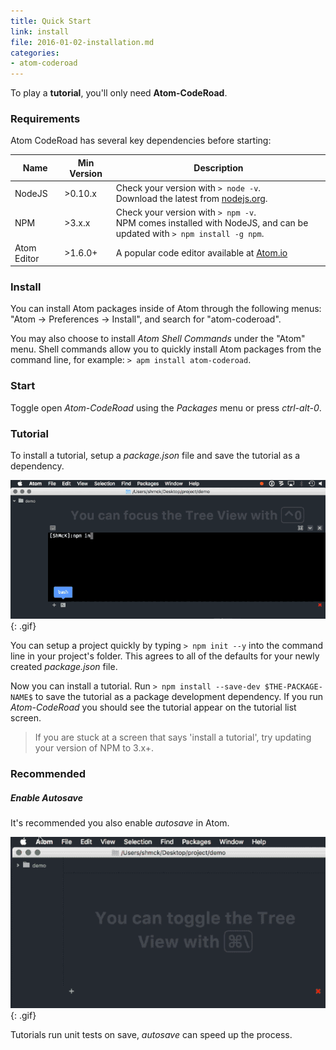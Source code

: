 ```yaml
---
title: Quick Start
link: install
file: 2016-01-02-installation.md
categories:
- atom-coderoad
---
```


To play a **tutorial**, you'll only need **Atom-CodeRoad**.

### Requirements

Atom CodeRoad has several key dependencies before starting:

<div class="table-wrapper">
  <table>
    <thead>
      <tr>
        <th>Name</th>
        <th>Min Version</th>
        <th>Description</th>
      </tr>
    </thead>
    <tbody>
      <tr>
        <td>NodeJS</td>
        <td>>0.10.x</td>
        <td>Check your version with <code>> node -v</code>.<br />
        Download the latest from <a href="//nodejs.org">nodejs.org</a>.</td>
      </tr>
      <tr>
        <td>NPM</td>
        <td>>3.x.x</td>
        <td>Check your version with <code>> npm -v</code>.<br />NPM comes installed with NodeJS, and can be updated with <code>> npm install -g npm</code>.</td>
      </tr>
      <tr>
        <td>Atom Editor</td>
        <td>>1.6.0+</td>
        <td>A popular code editor available at <a href="//atom.io">Atom.io</a></td>
      </tr>
    </tbody>
  </table>
</div>


### Install

You can install Atom packages inside of Atom through the following menus: "Atom -> Preferences -> Install", and search for "atom-coderoad".

You may also choose to install *Atom Shell Commands* under the "Atom" menu. Shell commands allow you to quickly install Atom packages from the command line, for example: `> apm install atom-coderoad`.

### Start

Toggle open *Atom-CodeRoad* using the *Packages* menu or press *ctrl-alt-0*.


### Tutorial

To install a tutorial, setup a *package.json* file and save the tutorial as a dependency.

![Install a Tutorial](/images/docs/install-tutorial.png){: .gif}

You can setup a project quickly by typing `> npm init --y` into the command line in your project's folder. This agrees to all of the defaults for your newly created *package.json* file.

Now you can install a tutorial. Run `> npm install --save-dev $THE-PACKAGE-NAME$` to save the tutorial as a package development dependency. If you run *Atom-CodeRoad* you should see the tutorial appear on the tutorial list screen.

> If you are stuck at a screen that says 'install a tutorial', try updating your version of NPM to 3.x+.

### Recommended

##### Enable Autosave

It's recommended you also enable *autosave* in Atom.

![Enable autosave in Atom](/images/docs/autosave.png){: .gif}

Tutorials run unit tests on save, *autosave* can speed up the process.
